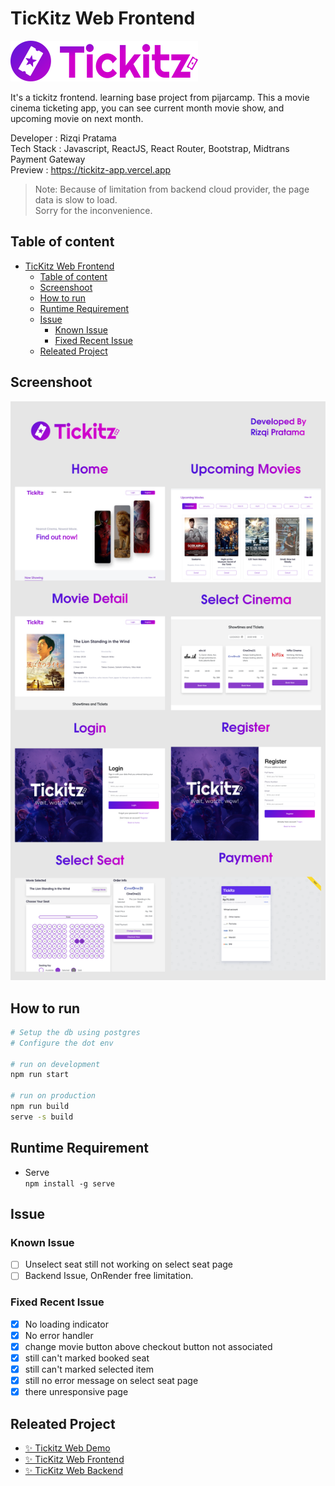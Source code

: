 # TicKitz Web Frontend

![logo](docs/tickitz.png)

It's a tickitz frontend. learning base project from pijarcamp. This a movie cinema ticketing app, you can see current month movie show, and upcoming movie on next month.  

Developer : Rizqi Pratama  
Tech Stack : Javascript, ReactJS, React Router, Bootstrap, Midtrans Payment Gateway  
Preview : <https://tickitz-app.vercel.app>

> Note: Because of limitation from backend cloud provider, the page data is slow to load.  
> Sorry for the inconvenience.

## Table of content

- [TicKitz Web Frontend](#tickitz-web-frontend)
	- [Table of content](#table-of-content)
	- [Screenshoot](#screenshoot)
	- [How to run](#how-to-run)
	- [Runtime Requirement](#runtime-requirement)
	- [Issue](#issue)
		- [Known Issue](#known-issue)
		- [Fixed Recent Issue](#fixed-recent-issue)
	- [Releated Project](#releated-project)

## Screenshoot

![overview](./docs/overview.png)

## How to run

```bash
# Setup the db using postgres
# Configure the dot env

# run on development
npm run start

# run on production
npm run build
serve -s build

```

## Runtime Requirement

- Serve  
``npm install -g serve``

## Issue

### Known Issue

- [ ] Unselect seat still not working on select seat page
- [ ] Backend Issue, OnRender free limitation.

### Fixed Recent Issue

- [x] No loading indicator
- [x] No error handler
- [x] change movie button above checkout button not associated
- [x] still can't marked booked seat
- [x] still can't marked selected item
- [x] still no error message on select seat page
- [x] there unresponsive page

## Releated Project

- [✨ Tickitz Web Demo](https://tickitz-app.vercel.app)
- [✨ TicKitz Web Frontend](https://github.com/rizqikazukun/tickitz-fe)
- [✨ TicKitz Web Backend](https://github.com/rizqikazukun/tickitz-be)
